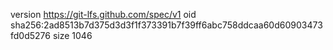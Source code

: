 version https://git-lfs.github.com/spec/v1
oid sha256:2ad8513b7d375d3d3f1f373391b7f39ff6abc758ddcaa60d60903473fd0d5276
size 1046
